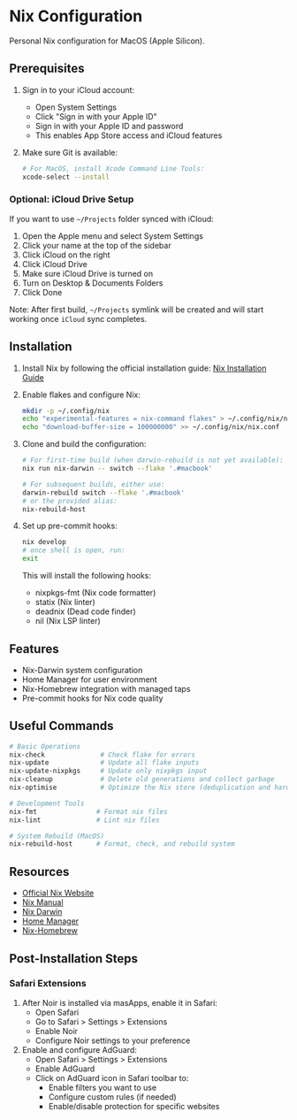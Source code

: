 # Nix Configuration

Personal Nix configuration for MacOS (Apple Silicon).

## Prerequisites

1. Sign in to your iCloud account:
   - Open System Settings
   - Click "Sign in with your Apple ID"
   - Sign in with your Apple ID and password
   - This enables App Store access and iCloud features

2. Make sure Git is available:
   ```bash
   # For MacOS, install Xcode Command Line Tools:
   xcode-select --install
   ```

### Optional: iCloud Drive Setup

If you want to use `~/Projects` folder synced with iCloud:

1. Open the Apple menu and select System Settings
2. Click your name at the top of the sidebar
3. Click iCloud on the right
4. Click iCloud Drive
5. Make sure iCloud Drive is turned on
6. Turn on Desktop & Documents Folders
7. Click Done

Note: After first build, `~/Projects` symlink will be created and will start working once `iCloud` sync completes.

## Installation

1. Install Nix by following the official installation guide:
   [Nix Installation Guide](https://nixos.org/download)

2. Enable flakes and configure Nix:
   ```bash
   mkdir -p ~/.config/nix
   echo "experimental-features = nix-command flakes" > ~/.config/nix/nix.conf
   echo "download-buffer-size = 100000000" >> ~/.config/nix/nix.conf
   ```

3. Clone and build the configuration:
   ```bash
   # For first-time build (when darwin-rebuild is not yet available):
   nix run nix-darwin -- switch --flake '.#macbook'
   
   # For subsequent builds, either use:
   darwin-rebuild switch --flake '.#macbook'
   # or the provided alias:
   nix-rebuild-host
   ```

4. Set up pre-commit hooks:
   ```bash
   nix develop
   # once shell is open, run:
   exit
   ```
   This will install the following hooks:
   - nixpkgs-fmt (Nix code formatter)
   - statix (Nix linter)
   - deadnix (Dead code finder)
   - nil (Nix LSP linter)

## Features
- Nix-Darwin system configuration
- Home Manager for user environment
- Nix-Homebrew integration with managed taps
- Pre-commit hooks for Nix code quality

## Useful Commands

```bash
# Basic Operations
nix-check              # Check flake for errors
nix-update             # Update all flake inputs
nix-update-nixpkgs     # Update only nixpkgs input
nix-cleanup            # Delete old generations and collect garbage
nix-optimise           # Optimize the Nix store (deduplication and hard-linking)

# Development Tools
nix-fmt               # Format nix files
nix-lint              # Lint nix files

# System Rebuild (MacOS)
nix-rebuild-host      # Format, check, and rebuild system
```

## Resources
- [Official Nix Website](https://nixos.org)
- [Nix Manual](https://nixos.org/manual/nix/stable/)
- [Nix Darwin](https://github.com/LnL7/nix-darwin)
- [Home Manager](https://github.com/nix-community/home-manager)
- [Nix-Homebrew](https://github.com/zhaofengli/nix-homebrew)

## Post-Installation Steps

### Safari Extensions
1. After Noir is installed via masApps, enable it in Safari:
   - Open Safari
   - Go to Safari > Settings > Extensions
   - Enable Noir
   - Configure Noir settings to your preference
2. Enable and configure AdGuard:
   - Open Safari > Settings > Extensions
   - Enable AdGuard
   - Click on AdGuard icon in Safari toolbar to:
     - Enable filters you want to use
     - Configure custom rules (if needed)
     - Enable/disable protection for specific websites